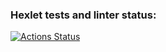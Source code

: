 ### Hexlet tests and linter status:
[![Actions Status](https://github.com/egolgovskikh/java-project-78/actions/workflows/hexlet-check.yml/badge.svg)](https://github.com/egolgovskikh/java-project-78/actions)